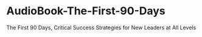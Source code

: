 # AudioBook-The-First-90-Days
The First 90 Days, Critical Success Strategies for New Leaders at All Levels
